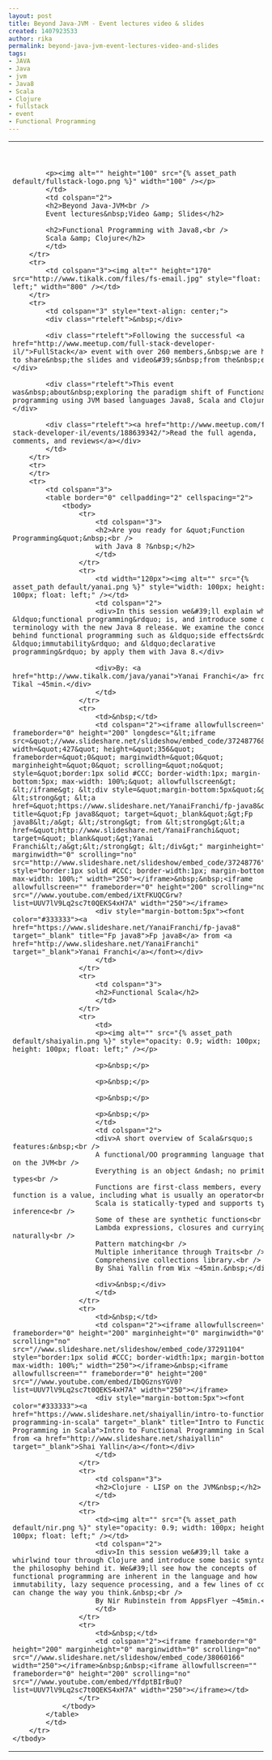 ```yaml
---
layout: post
title: Beyond Java-JVM - Event lectures video & slides
created: 1407923533
author: rika
permalink: beyond-java-jvm-event-lectures-video-and-slides
tags:
- JAVA
- Java
- jvm
- Java8
- Scala
- Clojure
- fullstack
- event
- Functional Programming
---
```

<table border="0" cellpadding="2" cellspacing="2" style="width: 100%;">
	<tbody>
		<tr>
			<td style="width: 120px;">
			<p>&nbsp;&nbsp;</p>

			<p><img alt="" height="100" src="{% asset_path default/fullstack-logo.png %}" width="100" /></p>
			</td>
			<td colspan="2">
			<h2>Beyond Java-JVM<br />
			Event lectures&nbsp;Video &amp; Slides</h2>

			<h2>Functional Programming with Java8,<br />
			Scala &amp; Clojure</h2>
			</td>
		</tr>
		<tr>
			<td colspan="3"><img alt="" height="170" src="http://www.tikalk.com/files/fs-email.jpg" style="float: left;" width="800" /></td>
		</tr>
		<tr>
			<td colspan="3" style="text-align: center;">
			<div class="rteleft">&nbsp;</div>

			<div class="rteleft">Following the successful <a href="http://www.meetup.com/full-stack-developer-il/">FullStack</a> event with over 260 members,&nbsp;we are happy to share&nbsp;the slides and video&#39;s&nbsp;from the&nbsp;event.</div>

			<div class="rteleft">This event was&nbsp;about&nbsp;exploring the paradigm shift of Functional programming using JVM based languages Java8, Scala and Clojure.</div>

			<div class="rteleft"><a href="http://www.meetup.com/full-stack-developer-il/events/188639342/">Read the full agenda, comments, and reviews</a></div>
			</td>
		</tr>
		<tr>
		</tr>
		<tr>
			<td colspan="3">
			<table border="0" cellpadding="2" cellspacing="2">
				<tbody>
					<tr>
						<td colspan="3">
						<h2>Are you ready for &quot;Function Programming&quot;&nbsp;<br />
						with Java 8 ?&nbsp;</h2>
						</td>
					</tr>
					<tr>
						<td width="120px"><img alt="" src="{% asset_path default/yanai.png %}" style="width: 100px; height: 100px; float: left;" />​</td>
						<td colspan="2">
						<div>In this session we&#39;ll explain what &ldquo;functional programming&rdquo; is, and introduce some of its terminology with the new Java 8 release. We examine the concepts behind functional programming such as &ldquo;side effects&rdquo;, &ldquo;immutability&rdquo; and &ldquo;declarative programming&rdquo; by apply them with Java 8.</div>

						<div>By: <a href="http://www.tikalk.com/java/yanai">Yanai Franchi</a> from Tikal ~45min.</div>
						</td>
					</tr>
					<tr>
						<td>&nbsp;</td>
						<td colspan="2"><iframe allowfullscreen="" frameborder="0" height="200" longdesc="&lt;iframe src=&quot;//www.slideshare.net/slideshow/embed_code/37248776&quot; width=&quot;427&quot; height=&quot;356&quot; frameborder=&quot;0&quot; marginwidth=&quot;0&quot; marginheight=&quot;0&quot; scrolling=&quot;no&quot; style=&quot;border:1px solid #CCC; border-width:1px; margin-bottom:5px; max-width: 100%;&quot; allowfullscreen&gt; &lt;/iframe&gt; &lt;div style=&quot;margin-bottom:5px&quot;&gt; &lt;strong&gt; &lt;a href=&quot;https://www.slideshare.net/YanaiFranchi/fp-java8&quot; title=&quot;Fp java8&quot; target=&quot;_blank&quot;&gt;Fp java8&lt;/a&gt; &lt;/strong&gt; from &lt;strong&gt;&lt;a href=&quot;http://www.slideshare.net/YanaiFranchi&quot; target=&quot;_blank&quot;&gt;Yanai Franchi&lt;/a&gt;&lt;/strong&gt; &lt;/div&gt;" marginheight="0" marginwidth="0" scrolling="no" src="http://www.slideshare.net/slideshow/embed_code/37248776" style="border:1px solid #CCC; border-width:1px; margin-bottom:5px; max-width: 100%;" width="250"></iframe>&nbsp;&nbsp;<iframe allowfullscreen="" frameborder="0" height="200" scrolling="no" src="//www.youtube.com/embed/iXtFKUQCGrw?list=UUV7lV9Lq2sc7t0QEKS4xH7A" width="250"></iframe>
						<div style="margin-bottom:5px"><font color="#333333"><a href="https://www.slideshare.net/YanaiFranchi/fp-java8" target="_blank" title="Fp java8">Fp java8</a> from <a href="http://www.slideshare.net/YanaiFranchi" target="_blank">Yanai Franchi</a></font></div>
						</td>
					</tr>
					<tr>
						<td colspan="3">
						<h2>Functional Scala</h2>
						</td>
					</tr>
					<tr>
						<td>
						<p><img alt="" src="{% asset_path default/shaiyalin.png %}" style="opacity: 0.9; width: 100px; height: 100px; float: left;" />​</p>

						<p>&nbsp;</p>

						<p>&nbsp;</p>

						<p>&nbsp;</p>

						<p>&nbsp;</p>
						</td>
						<td colspan="2">
						<div>A short overview of Scala&rsquo;s features:&nbsp;<br />
						A functional/OO programming language that runs on the JVM<br />
						Everything is an object &ndash; no primitive types<br />
						Functions are first-class members, every function is a value, including what is usually an operator<br />
						Scala is statically-typed and supports type inference<br />
						Some of these are synthetic functions<br />
						Lambda expressions, closures and currying naturally<br />
						Pattern matching<br />
						Multiple inheritance through Traits<br />
						Comprehensive collections library.<br />
						By Shai Yallin from Wix ~45min.&nbsp;</div>

						<div>&nbsp;</div>
						</td>
					</tr>
					<tr>
						<td>&nbsp;</td>
						<td colspan="2"><iframe allowfullscreen="" frameborder="0" height="200" marginheight="0" marginwidth="0" scrolling="no" src="//www.slideshare.net/slideshow/embed_code/37291104" style="border:1px solid #CCC; border-width:1px; margin-bottom:5px; max-width: 100%;" width="250"></iframe>&nbsp;<iframe allowfullscreen="" frameborder="0" height="200" src="//www.youtube.com/embed/IbQGznsYGV0?list=UUV7lV9Lq2sc7t0QEKS4xH7A" width="250"></iframe>
						<div style="margin-bottom:5px"><font color="#333333"><a href="https://www.slideshare.net/shaiyallin/intro-to-functional-programming-in-scala" target="_blank" title="Intro to Functional Programming in Scala">Intro to Functional Programming in Scala</a> from <a href="http://www.slideshare.net/shaiyallin" target="_blank">Shai Yallin</a></font></div>
						</td>
					</tr>
					<tr>
						<td colspan="3">
						<h2>Clojure - LISP on the JVM&nbsp;</h2>
						</td>
					</tr>
					<tr>
						<td><img alt="" src="{% asset_path default/nir.png %}" style="opacity: 0.9; width: 100px; height: 100px; float: left;" />​</td>
						<td colspan="2">
						<div>In this session we&#39;ll take a whirlwind tour through Clojure and introduce some basic syntax and the philosophy behind it. We&#39;ll see how the concepts of functional programming are inherent in the language and how immutability, lazy sequence processing, and a few lines of code can change the way you think.&nbsp;<br />
						By Nir Rubinstein from AppsFlyer ~45min.</div>
						</td>
					</tr>
					<tr>
						<td>&nbsp;</td>
						<td colspan="2"><iframe frameborder="0" height="200" marginheight="0" marginwidth="0" scrolling="no" src="//www.slideshare.net/slideshow/embed_code/38060166" width="250"></iframe>&nbsp;&nbsp;<iframe allowfullscreen="" frameborder="0" height="200" scrolling="no" src="//www.youtube.com/embed/YfdptBIrBuQ?list=UUV7lV9Lq2sc7t0QEKS4xH7A" width="250"></iframe></td>
					</tr>
				</tbody>
			</table>
			</td>
		</tr>
	</tbody>
</table>
